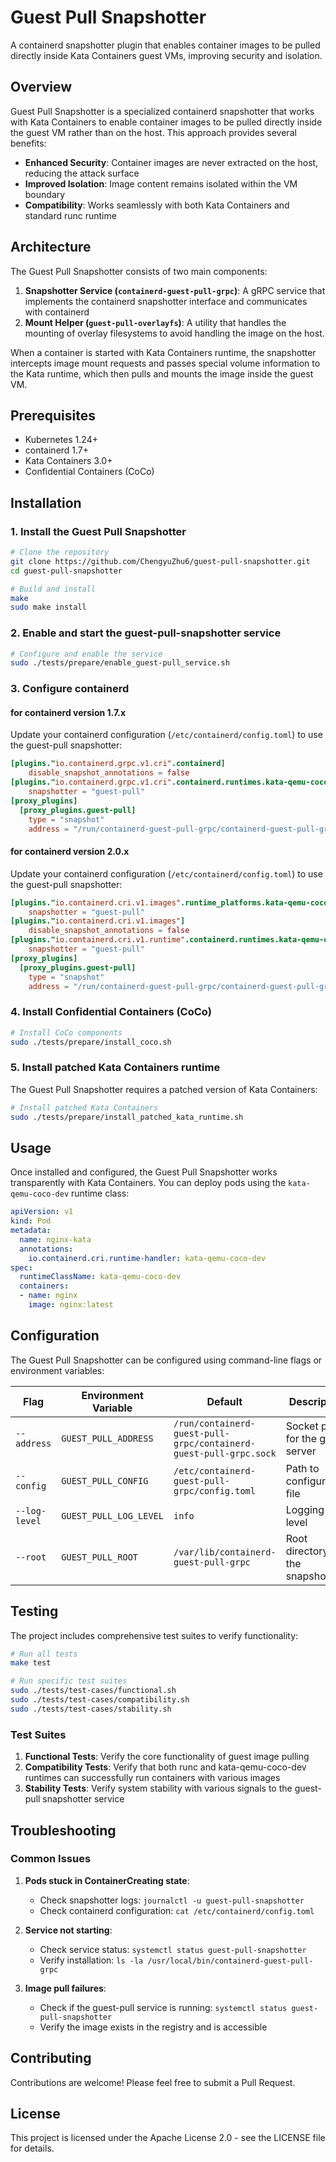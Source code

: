# Guest Pull Snapshotter

A containerd snapshotter plugin that enables container images to be pulled directly inside Kata Containers guest VMs, improving security and isolation.

## Overview

Guest Pull Snapshotter is a specialized containerd snapshotter that works with Kata Containers to enable container images to be pulled directly inside the guest VM rather than on the host. This approach provides several benefits:

- **Enhanced Security**: Container images are never extracted on the host, reducing the attack surface
- **Improved Isolation**: Image content remains isolated within the VM boundary
- **Compatibility**: Works seamlessly with both Kata Containers and standard runc runtime

## Architecture

The Guest Pull Snapshotter consists of two main components:

1. **Snapshotter Service (`containerd-guest-pull-grpc`)**: A gRPC service that implements the containerd snapshotter interface and communicates with containerd
2. **Mount Helper (`guest-pull-overlayfs`)**: A utility that handles the mounting of overlay filesystems to avoid handling the image on the host.

When a container is started with Kata Containers runtime, the snapshotter intercepts image mount requests and passes special volume information to the Kata runtime, which then pulls and mounts the image inside the guest VM.

## Prerequisites

- Kubernetes 1.24+
- containerd 1.7+
- Kata Containers 3.0+
- Confidential Containers (CoCo)

## Installation

### 1. Install the Guest Pull Snapshotter

```bash
# Clone the repository
git clone https://github.com/ChengyuZhu6/guest-pull-snapshotter.git
cd guest-pull-snapshotter

# Build and install
make
sudo make install
```

### 2. Enable and start the guest-pull-snapshotter service

```bash
# Configure and enable the service
sudo ./tests/prepare/enable_guest-pull_service.sh
```

### 3. Configure containerd

#### for containerd version 1.7.x
Update your containerd configuration (`/etc/containerd/config.toml`) to use the guest-pull snapshotter:

```toml
[plugins."io.containerd.grpc.v1.cri".containerd]
    disable_snapshot_annotations = false
[plugins."io.containerd.grpc.v1.cri".containerd.runtimes.kata-qemu-coco-dev]
    snapshotter = "guest-pull"
[proxy_plugins]
  [proxy_plugins.guest-pull]
    type = "snapshot"
    address = "/run/containerd-guest-pull-grpc/containerd-guest-pull-grpc.sock"
```

#### for containerd version 2.0.x
Update your containerd configuration (`/etc/containerd/config.toml`) to use the guest-pull snapshotter:

```toml
[plugins."io.containerd.cri.v1.images".runtime_platforms.kata-qemu-coco-dev]
    snapshotter = "guest-pull"
[plugins."io.containerd.cri.v1.images"]
    disable_snapshot_annotations = false
[plugins."io.containerd.cri.v1.runtime".containerd.runtimes.kata-qemu-coco-dev]
    snapshotter = "guest-pull"
[proxy_plugins]
  [proxy_plugins.guest-pull]
    type = "snapshot"
    address = "/run/containerd-guest-pull-grpc/containerd-guest-pull-grpc.sock"
```
### 4. Install Confidential Containers (CoCo)

```bash
# Install CoCo components
sudo ./tests/prepare/install_coco.sh
```

### 5. Install patched Kata Containers runtime

The Guest Pull Snapshotter requires a patched version of Kata Containers:

```bash
# Install patched Kata Containers
sudo ./tests/prepare/install_patched_kata_runtime.sh
```

## Usage

Once installed and configured, the Guest Pull Snapshotter works transparently with Kata Containers. You can deploy pods using the `kata-qemu-coco-dev` runtime class:

```yaml
apiVersion: v1
kind: Pod
metadata:
  name: nginx-kata
  annotations:
    io.containerd.cri.runtime-handler: kata-qemu-coco-dev
spec:
  runtimeClassName: kata-qemu-coco-dev
  containers:
  - name: nginx
    image: nginx:latest
```

## Configuration

The Guest Pull Snapshotter can be configured using command-line flags or environment variables:

| Flag | Environment Variable | Default | Description |
|------|---------------------|---------|-------------|
| `--address` | `GUEST_PULL_ADDRESS` | `/run/containerd-guest-pull-grpc/containerd-guest-pull-grpc.sock` | Socket path for the gRPC server |
| `--config` | `GUEST_PULL_CONFIG` | `/etc/containerd-guest-pull-grpc/config.toml` | Path to configuration file |
| `--log-level` | `GUEST_PULL_LOG_LEVEL` | `info` | Logging level |
| `--root` | `GUEST_PULL_ROOT` | `/var/lib/containerd-guest-pull-grpc` | Root directory for the snapshotter |

## Testing

The project includes comprehensive test suites to verify functionality:

```bash
# Run all tests
make test

# Run specific test suites
sudo ./tests/test-cases/functional.sh
sudo ./tests/test-cases/compatibility.sh
sudo ./tests/test-cases/stability.sh
```

### Test Suites

1. **Functional Tests**: Verify the core functionality of guest image pulling
2. **Compatibility Tests**: Verify that both runc and kata-qemu-coco-dev runtimes can successfully run containers with various images
3. **Stability Tests**: Verify system stability with various signals to the guest-pull snapshotter service

## Troubleshooting

### Common Issues

1. **Pods stuck in ContainerCreating state**:
   - Check snapshotter logs: `journalctl -u guest-pull-snapshotter`
   - Check containerd configuration: `cat /etc/containerd/config.toml`

2. **Service not starting**:
   - Check service status: `systemctl status guest-pull-snapshotter`
   - Verify installation: `ls -la /usr/local/bin/containerd-guest-pull-grpc`

3. **Image pull failures**:
   - Check if the guest-pull service is running: `systemctl status guest-pull-snapshotter`
   - Verify the image exists in the registry and is accessible

## Contributing

Contributions are welcome! Please feel free to submit a Pull Request.

## License

This project is licensed under the Apache License 2.0 - see the LICENSE file for details.